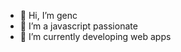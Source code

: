 - 👋 Hi, I’m genc
- 👀 I’m a javascript passionate
- 🌱 I’m currently developing web apps


<!---
gnc1858/gnc1858 is a ✨ special ✨ repository because its `README.md` (this file) appears on your GitHub profile.
You can click the Preview link to take a look at your changes.
--->
